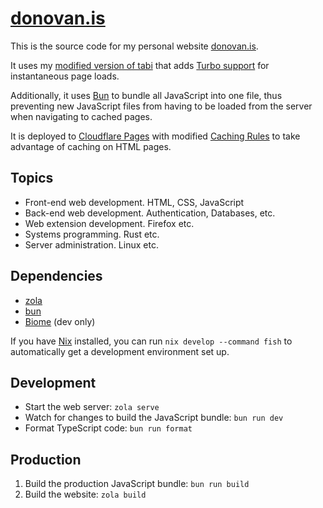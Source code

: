 # [donovan.is](https://donovan.is)

This is the source code for my personal website [donovan.is](https://donovan.is).

It uses my [modified version of tabi](https://github.com/donovanglover/tabi) that adds [Turbo support](https://turbo.hotwired.dev/) for instantaneous page loads.

Additionally, it uses [Bun](https://bun.sh/) to bundle all JavaScript into one file, thus preventing new JavaScript files from having to be loaded from the server when navigating to cached pages.

It is deployed to [Cloudflare Pages](https://www.cloudflare.com/developer-platform/pages/) with modified [Caching Rules](https://developers.cloudflare.com/cache/concepts/default-cache-behavior/) to take advantage of caching on HTML pages.

## Topics

- Front-end web development. HTML, CSS, JavaScript
- Back-end web development. Authentication, Databases, etc.
- Web extension development. Firefox etc.
- Systems programming. Rust etc.
- Server administration. Linux etc.

## Dependencies

- [zola](https://www.getzola.org/)
- [bun](https://bun.sh/)
- [Biome](https://biomejs.dev/) (dev only)

If you have [Nix](https://nixos.org/) installed, you can run `nix develop --command fish` to automatically get a development environment set up.

## Development

- Start the web server: `zola serve`
- Watch for changes to build the JavaScript bundle: `bun run dev`
- Format TypeScript code: `bun run format`

## Production

1. Build the production JavaScript bundle: `bun run build`
2. Build the website: `zola build`
